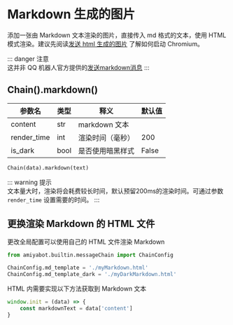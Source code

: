 # Markdown 生成的图片

添加一张由 Markdown 文本渲染的图片，直接传入 md 格式的文本，使用 HTML
模式渲染。建议先阅读[发送 html 生成的图片](/develop/basic/chainBuild/html.md) 了解如何启动 Chromium。

::: danger 注意<br>
这并非 QQ
机器人官方提供的[发送markdown消息](https://bot.q.qq.com/wiki/develop/api/openapi/message/post_markdown_messages.html)
:::

## Chain().markdown()

| 参数名         | 类型   | 释义          | 默认值   |
|-------------|------|-------------|-------|
| content     | str  | markdown 文本 |       |
| render_time | int  | 渲染时间（毫秒）    | 200   |
| is_dark     | bool | 是否使用暗黑样式    | False |

```python
Chain(data).markdown(text)
```

::: warning 提示 <br>
文本量大时，渲染将会耗费较长时间，默认预留200ms的渲染时间。可通过参数 `render_time` 设置需要的时间。
:::

## 更换渲染 Markdown 的 HTML 文件

更改全局配置可以使用自己的 HTML 文件渲染 Markdown

```python
from amiyabot.builtin.messageChain import ChainConfig

ChainConfig.md_template = './myMarkdown.html'
ChainConfig.md_template_dark = './myDarkMarkdown.html'
```

HTML 内需要实现以下方法获取到 Markdown 文本

```js
window.init = (data) => {
    const markdownText = data['content']
}
```

